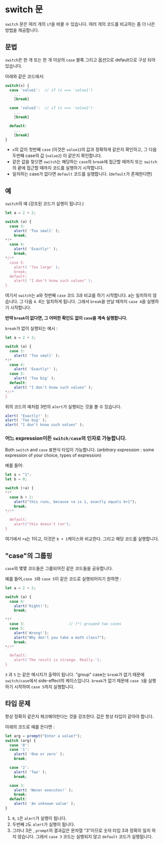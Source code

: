 # switch 문

`switch` 문은 여러 개의 `if`을 바꿀 수 있습니다.
여러 개의 코드를 비교하는 좀 더 나은 방법을 제공합니다.

## 문법

`switch`은 한 개 또는 한 개 이상의 `case` 블록 그리고 옵션으로 default으로 구성 되어 있습니다.

아래와 같은 코드에서:

```js no-beautify
switch(x) {
  case 'value1':  // if (x === 'value1')
    ...
    [break]

  case 'value2':  // if (x === 'value2')
    ...
    [break]

  default:
    ...
    [break]
}
```
- `x`의 값이 첫번째 `case` (이것은 `value1`)의 값과 정확하게 같은지 확인하고, 그 다음 두번째 case의 값 (`value2`) 이 같은지 확인합니다.
- 같은 값을 찾으면 `switch`는 해당하는 `case`의 `break`에 접근할 때까지 또는 `switch`의 끝에 접근할 때까지 코드를 실행하기 시작합니다.
- 일치하는 case가 없다면 `default` 코드를 실행합니다. (`default`가 존재한다면)

## 예
`switch`의 예 (강조된 코드가 실행이 됩니다.)

```js run
let a = 2 + 2;

switch (a) {
  case 3:
    alert( 'Too small' );
    break;
*!*
  case 4:
    alert( 'Exactly!' );
    break;
*/!*
  case 5:
    alert( 'Too large' );
    break;
  default:
    alert( "I don't know such values" );
}
```

여기서 `switch`는 a와 첫번째 `case` 코드 3과 비교를 하기 시작합니다. a는 일치하지 않습니다. 그 다음 `4`. 4는 일치하게 됩니다. 그래서 `break`을 만날 때까지 `case 4`을 실행하기 시작합니다.

**만약 `break`이 없다면, 그 어떠한 확인도 없이 `case`을 계속 실행합니다.**

`break`가 없이 실행되는 예시 :

```js run
let a = 2 + 2;

switch (a) {
  case 3:
    alert( 'Too small' );
*!*
  case 4:
    alert( 'Exactly!' );
  case 5:
    alert( 'Too big' );
  default:
    alert( "I don't know such values" );
*/!*
}
```
위의 코드의 예처럼 3번의 `alert`가 실행되는 것을 볼 수 있습니다.

```js
alert( 'Exactly!' );
alert( 'Too big' );
alert( "I don't know such values" );
```

### 어느 expression이든 `switch/case`의 인자로 가능합니다.
Both `switch` and `case` 표현식 타입이 가능합니다.
(*arbitrary expression* : some expression of your choice, types of expression)

예를 들어:

```js run
let a = "1";
let b = 0;

switch (+a) {
*!*
  case b + 1:
    alert("this runs, because +a is 1, exactly equals b+1");
    break;
*/!*

  default:
    alert("this doesn't run");
}
```
여기에서 `+a`는 1이고, 이것은 `b + 1`케이스와 비교한다. 그리고 해당 코드를 실행합니다.

## "case"의 그룹핑

`case`의 몇몇 코드들은 그룹되어진 같은 코드들을 공유합니다.

예를 들어,`case 3`와 `case 5`이 같은 코드로 실행되어지기 원하면 :

```js run no-beautify
let a = 2 + 2;

switch (a) {
  case 4:
    alert('Right!');
    break;

*!*
  case 3:                    // (*) grouped two cases
  case 5:
    alert('Wrong!');
    alert("Why don't you take a math class?");
    break;
*/!*

  default:
    alert('The result is strange. Really.');
}
```

`3` 과 `5` 는 같은 메시지가 출력이 됩니다.
"group" case는 `break`가 없기 때문에 `switch/case`에서 side-effect의 케이스입니다. `break`가 없기 때문에 `case 3`을 실행하기 시작하여 `case 5`까지 실행합니다.

## 타입 문제

항상 정확히 같은지 체크해야한다는 것을 강조한다. 값은 항상 타입이 같아야 합니다.

아래의 코드로 예를 든다면 :

```js run
let arg = prompt("Enter a value?");
switch (arg) {
  case '0':
  case '1':
    alert( 'One or zero' );
    break;

  case '2':
    alert( 'Two' );
    break;

  case 3:
    alert( 'Never executes!' );
    break;
  default:
    alert( 'An unknown value' );
}
```
1. `0`, `1`은 `alert`가 실행이 됩니다.
2. 두번째 `2`도 `alert`가 실행이 됩니다.
3. 그러나 3은 , `prompt`의 결과값은 문자열 "3"이므로 숫자 타입 3과 정확히 일치 하지 않습니다. 그래서  `case 3` 코드는 실행되지 않고 `default` 코드가 실행됩니다.